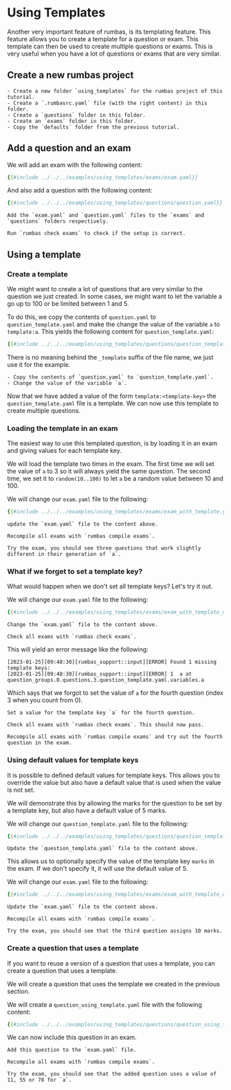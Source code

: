 # Using Templates

Another very important feature of rumbas, is its templating feature. This feature allows you to create a template for a question or exam. This template can then be used to create multiple questions or exams. This is very useful when you have a lot of questions or exams that are very similar.

## Create a new rumbas project

```admonish question title="Task"
- Create a new folder `using_templates` for the rumbas project of this tutorial.
- Create a `.rumbasrc.yaml` file (with the right content) in this folder.
- Create a `questions` folder in this folder.
- Create an `exams` folder in this folder.
- Copy the `defaults` folder from the previous tutorial.
```

## Add a question and an exam

We will add an exam with the following content:

```yaml
{{#include ../../../examples/using_templates/exams/exam.yaml}}
```

And also add a question with the following content:

```yaml
{{#include ../../../examples/using_templates/questions/question.yaml}}
```

```admonish question title="Task"
Add the `exam.yaml` and `question.yaml` files to the `exams` and `questions` folders respectively.
```


```admonish question title="Task"
Run `rumbas check exams` to check if the setup is correct.
```

## Using a template

### Create a template

We might want to create a lot of questions that are very similar to the question we just created. In some cases, we might want to let the variable a go up to 100 or be limited between 1 and 5.

To do this, we copy the contents of `question.yaml` to `question_template.yaml` and make the change the value of the variable `a` to `template:a`. This yields the following content for `question_template.yaml`:

```yaml
{{#include ../../../examples/using_templates/questions/question_template.yaml}}
```

There is no meaning behind the `_template` suffix of the file name, we just use it for the example.

```admonish question title="Task"
- Copy the contents of `question.yaml` to `question_template.yaml`.
- Change the value of the variable `a`.
```

Now that we have added a value of the form `template:<template-key>` the `question_template.yaml` file is a template. We can now use this template to create multiple questions.

### Loading the template in an exam

The easiest way to use this templated question, is by loading it in an exam and giving values for each template key.

We will load the template two times in the exam. The first time we will set the value of `a` to 3 so it will always yield the same question. The second time, we set it to `random(10..100)` to let `a` be a random value between 10 and 100.

We will change our `exam.yaml` file to the following:

```yaml
{{#include ../../../examples/using_templates/exams/exam_with_template.yaml}}
```

```admonish question title="Task"
update the `exam.yaml` file to the content above.
```

```admonish question title="Task"
Recompile all exams with `rumbas compile exams`.
```

```admonish question title="Task"
Try the exam, you should see three questions that work slightly different in their generation of `a`.
```

### What if we forget to set a template key?

What would happen when we don't set all template keys? Let's try it out.

We will change our `exam.yaml` file to the following:

```yaml
{{#include ../../../examples/using_templates/exams/exam_with_template_missing_keys}}
```

```admonish question title="Task"
Change the `exam.yaml` file to the content above.
```

```admonish question title="Task"
Check all exams with `rumbas check exams`.
```

This will yield an error message like the following:

```text
[2023-01-25][09:48:30][rumbas_support::input][ERROR] Found 1 missing template keys:
[2023-01-25][09:48:30][rumbas_support::input][ERROR] 1  a at question_groups.0.questions.3.question_template.yaml.variables.a
```

Which says that we forgot to set the value of `a` for the fourth question (index 3 when you count from 0).

```admonish question title="Task"
Set a value for the template key `a` for the fourth question.
```

```admonish question title="Task"
Check all exams with `rumbas check exams`. This should now pass.
```

```admonish question title="Task"
Recompile all exams with `rumbas compile exams` and try out the fourth question in the exam.
```

### Using default values for template keys

It is possible to defined default values for template keys. This allows you to override the value but also have a default value that is used when the value is not set.

We will demonstrate this by allowing the marks for the question to be set by a template key, but also have a default value of 5 marks.

We will change our `question_template.yaml` file to the following:

```yaml
{{#include ../../../examples/using_templates/questions/question_template_default.yaml}}
```

```admonish question title="Task"
Update the `question_template.yaml` file to the content above.
```

This allows us to optionally specify the value of the template key `marks` in the exam. If we don't specify it, it will use the default value of 5.

We will change our `exam.yaml` file to the following:

```yaml
{{#include ../../../examples/using_templates/exams/exam_with_template_default}}
```

```admonish question title="Task"
Update the `exam.yaml` file to the content above.
```

```admonish question title="Task"
Recompile all exams with `rumbas compile exams`.
```

```admonish question title="Task"
Try the exam, you should see that the third question assigns 10 marks.
```


### Create a question that uses a template

If you want to reuse a version of a question that uses a template, you can create a question that uses a template.

We will create a question that uses the template we created in the previous section.

We will create a `question_using_template.yaml` file with the following content:

```yaml
{{#include ../../../examples/using_templates/questions/question_using_template.yaml}}
```

We can now include this question in an exam.

```admonish question title="Task"
Add this question to the `exam.yaml` file.
```

```admonish question title="Task"
Recompile all exams with `rumbas compile exams`.
```

```admonish question title="Task"
Try the exam, you should see that the added question uses a value of 11, 55 or 78 for `a`.
```
